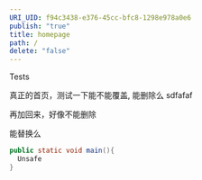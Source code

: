 ```yaml
---
URI_UID: f94c3438-e376-45cc-bfc8-1298e978a0e6
publish: "true"
title: homepage
path: /
delete: "false"
---
```

Tests

真正的首页，测试一下能不能覆盖, 能删除么 sdfafaf

再加回来，好像不能删除

能替换么

```java
public static void main(){
  Unsafe
}
```
